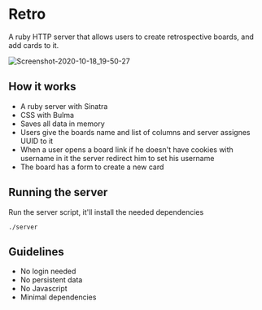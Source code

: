 Retro
=====

A ruby HTTP server that allows users to create retrospective boards, and add
cards to it.

![Screenshot-2020-10-18_19-50-27](https://user-images.githubusercontent.com/54403/96375767-4028d700-117b-11eb-9794-e803118306bd.png)


## How it works

- A ruby server with Sinatra
- CSS with Bulma
- Saves all data in memory
- Users give the boards name and list of columns and server assignes UUID to it
- When a user opens a board link if he doesn't have cookies with username in it
  the server redirect him to set his username
- The board has a form to create a new card

## Running the server

Run the server script, it'll install the needed dependencies
```
./server
```

## Guidelines

- No login needed
- No persistent data
- No Javascript
- Minimal dependencies
